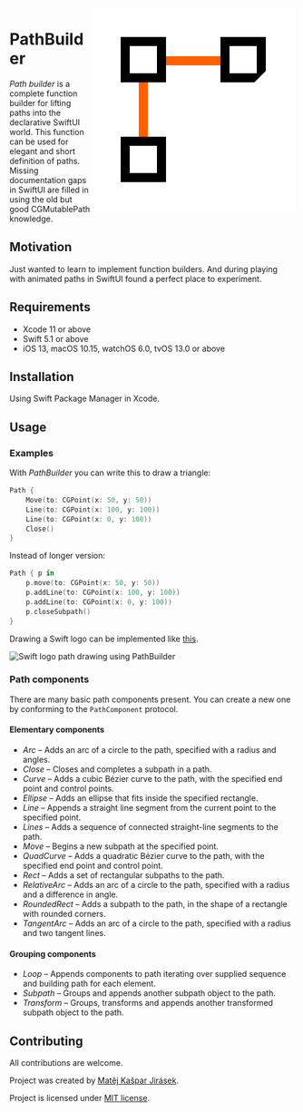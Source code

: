 <img alt="PathBuilder logo" align="right" src="Documentation/PathBuilder.svg">

# PathBuilder

_Path builder_ is a complete function builder for lifting paths into the declarative SwiftUI world. This function can be used for elegant and short definition of paths. Missing documentation gaps in SwiftUI are filled in using the old but good CGMutablePath knowledge.

## Motivation

Just wanted to learn to implement function builders. And during playing with animated paths in SwiftUI found a perfect place to experiment.

## Requirements

- Xcode 11 or above
- Swift 5.1 or above
- iOS 13, macOS 10.15, watchOS 6.0, tvOS 13.0 or above

## Installation

Using Swift Package Manager in Xcode.

## Usage

### Examples

With _PathBuilder_ you can write this to draw a triangle:

```swift
Path {
    Move(to: CGPoint(x: 50, y: 50))
    Line(to: CGPoint(x: 100, y: 100))
    Line(to: CGPoint(x: 0, y: 100))
    Close()
}
```

Instead of longer version:

```swift
Path { p in
    p.move(to: CGPoint(x: 50, y: 50))
    p.addLine(to: CGPoint(x: 100, y: 100))
    p.addLine(to: CGPoint(x: 0, y: 100))
    p.closeSubpath()
}
```

Drawing a Swift logo can be implemented like [this](Documentation/SwiftLogo.swift).

![Swift logo path drawing using PathBuilder](Documentation/SwiftLogo.png)

### Path components

There are many basic path components present. You can create a new one by conforming to the `PathComponent` protocol.

#### Elementary components

- *Arc* – Adds an arc of a circle to the path, specified with a radius and angles.
- *Close* – Closes and completes a subpath in a path.
- *Curve* – Adds a cubic Bézier curve to the path, with the specified end point and control points.
- *Ellipse* – Adds an ellipse that fits inside the specified rectangle.
- *Line* – Appends a straight line segment from the current point to the specified point.
- *Lines* – Adds a sequence of connected straight-line segments to the path.
- *Move* – Begins a new subpath at the specified point.
- *QuadCurve* – Adds a quadratic Bézier curve to the path, with the specified end point and control point.
- *Rect* – Adds a set of rectangular subpaths to the path.
- *RelativeArc* – Adds an arc of a circle to the path, specified with a radius and a difference in angle.
- *RoundedRect* – Adds a subpath to the path, in the shape of a rectangle with rounded corners.
- *TangentArc* – Adds an arc of a circle to the path, specified with a radius and two tangent lines.

#### Grouping components

- *Loop* – Appends components to path iterating over supplied sequence and building path for each element.
- *Subpath* – Groups and appends another subpath object to the path.
- *Transform* – Groups, transforms and appends another transformed subpath object to the path.

## Contributing

All contributions are welcome.

Project was created by [Matěj Kašpar Jirásek](https://github.com/mkj-is).

Project is licensed under [MIT license](LICENSE.txt).
